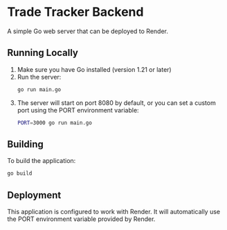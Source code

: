 # Trade Tracker Backend

A simple Go web server that can be deployed to Render.

## Running Locally

1. Make sure you have Go installed (version 1.21 or later)
2. Run the server:
   ```bash
   go run main.go
   ```
3. The server will start on port 8080 by default, or you can set a custom port using the PORT environment variable:
   ```bash
   PORT=3000 go run main.go
   ```

## Building

To build the application:
```bash
go build
```

## Deployment

This application is configured to work with Render. It will automatically use the PORT environment variable provided by Render. 